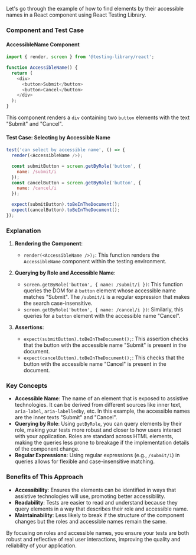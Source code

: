 Let's go through the example of how to find elements by their accessible names in a React component using React Testing Library.

### Component and Test Case

#### AccessibleName Component

```javascript
import { render, screen } from '@testing-library/react';

function AccessibleName() {
  return (
    <div>
      <button>Submit</button>
      <button>Cancel</button>
    </div>
  );
}
```

This component renders a `div` containing two `button` elements with the text "Submit" and "Cancel".

#### Test Case: Selecting by Accessible Name

```javascript
test('can select by accessible name', () => {
  render(<AccessibleName />);

  const submitButton = screen.getByRole('button', {
    name: /submit/i
  });
  const cancelButton = screen.getByRole('button', {
    name: /cancel/i
  });

  expect(submitButton).toBeInTheDocument();
  expect(cancelButton).toBeInTheDocument();
});
```

### Explanation

1. **Rendering the Component**:
   - `render(<AccessibleName />);`: This function renders the `AccessibleName` component within the testing environment.

2. **Querying by Role and Accessible Name**:
   - `screen.getByRole('button', { name: /submit/i })`: This function queries the DOM for a `button` element whose accessible name matches "Submit". The `/submit/i` is a regular expression that makes the search case-insensitive.
   - `screen.getByRole('button', { name: /cancel/i })`: Similarly, this queries for a `button` element with the accessible name "Cancel".

3. **Assertions**:
   - `expect(submitButton).toBeInTheDocument();`: This assertion checks that the button with the accessible name "Submit" is present in the document.
   - `expect(cancelButton).toBeInTheDocument();`: This checks that the button with the accessible name "Cancel" is present in the document.

### Key Concepts

- **Accessible Name**: The name of an element that is exposed to assistive technologies. It can be derived from different sources like inner text, `aria-label`, `aria-labelledby`, etc. In this example, the accessible names are the inner texts "Submit" and "Cancel".
- **Querying by Role**: Using `getByRole`, you can query elements by their role, making your tests more robust and closer to how users interact with your application. Roles are standard across HTML elements, making the queries less prone to breakage if the implementation details of the component change.
- **Regular Expressions**: Using regular expressions (e.g., `/submit/i`) in queries allows for flexible and case-insensitive matching.

### Benefits of This Approach

- **Accessibility**: Ensures the elements can be identified in ways that assistive technologies will use, promoting better accessibility.
- **Readability**: Tests are easier to read and understand because they query elements in a way that describes their role and accessible name.
- **Maintainability**: Less likely to break if the structure of the component changes but the roles and accessible names remain the same.

By focusing on roles and accessible names, you ensure your tests are both robust and reflective of real user interactions, improving the quality and reliability of your application.